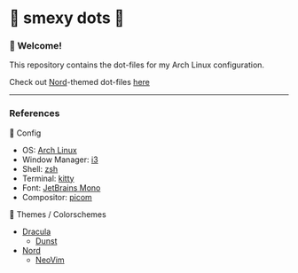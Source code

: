 # 🧠 smexy dots 💅 

### 👋 Welcome!

This repository contains the dot-files for my Arch Linux
configuration.

Check out [Nord](https://www.nordtheme.com/)-themed dot-files [here](/nord/)

---

### References
💾 Config
- OS: [Arch Linux](https://archlinux.org/)
- Window Manager: [i3](https://github.com/i3/i3)
- Shell: [zsh](https://www.zsh.org/)
- Terminal: [kitty](https://sw.kovidgoyal.net/kitty/)
- Font: [JetBrains Mono](https://www.jetbrains.com/lp/mono/)
- Compositor: [picom](https://github.com/yshui/picom)

🎨 Themes / Colorschemes
- [Dracula](https://draculatheme.com/)
    - [Dunst](https://github.com/dracula/dunst)
- [Nord](https://www.nordtheme.com/)
    - [NeoVim](https://github.com/shaunsingh/nord.nvim)
